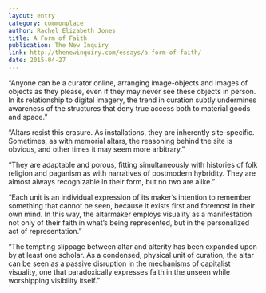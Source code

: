 ```yaml
---
layout: entry
category: commonplace
author: Rachel Elizabeth Jones
title: A Form of Faith
publication: The New Inquiry
link: http://thenewinquiry.com/essays/a-form-of-faith/
date: 2015-04-27
---
```


“Anyone can be a curator online, arranging image-objects and images of objects as they please, even if they may never see these objects in person. In its relationship to digital imagery, the trend in curation subtly undermines awareness of the structures that deny true access both to material goods and space.”

“Altars resist this erasure. As installations, they are inherently site-specific. Sometimes, as with memorial altars, the reasoning behind the site is obvious, and other times it may seem more arbitrary.”

“They are adaptable and porous, fitting simultaneously with histories of folk religion and paganism as with narratives of postmodern hybridity. They are almost always recognizable in their form, but no two are alike.”

“Each unit is an individual expression of its maker’s intention to remember something that cannot be seen, because it exists first and foremost in their own mind. In this way, the altarmaker employs visuality as a manifestation not only of their faith in what’s being represented, but in the personalized act of representation.”

“The tempting slippage between altar and alterity has been expanded upon by at least one scholar. As a condensed, physical unit of curation, the altar can be seen as a passive disruption in the mechanisms of capitalist visuality, one that paradoxically expresses faith in the unseen while worshipping visibility itself.”


